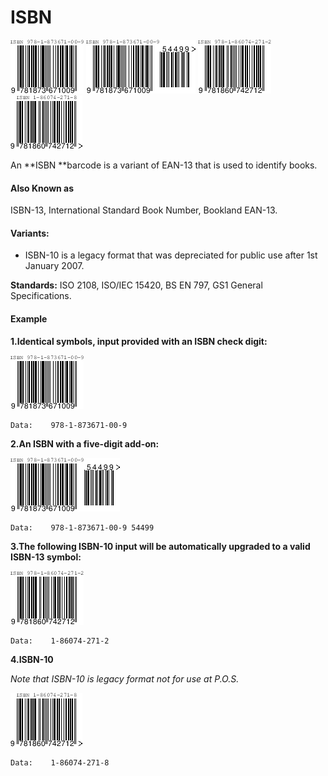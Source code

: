 # ISBN

![](/assets/isbn-1.png)         ![](/assets/isbn-2.png)         ![](/assets/isbn-3.png)            ![](/assets/isbn-4.png)

An **ISBN **barcode is a variant of EAN-13 that is used to identify books.

#### **Also Known as**

ISBN-13, International Standard Book Number, Bookland EAN-13.

#### Variants:

* ISBN-10 is a legacy format that was depreciated for public use after 1st January 2007.

**Standards:** ISO 2108, ISO/IEC 15420, BS EN 797, GS1 General Specifications.

#### Example

**1.Identical symbols, input provided with an ISBN check digit:**

![](/assets/isbn-1.png)

```
Data:    978-1-873671-00-9
```

**2.An ISBN with a five-digit add-on:**

![](/assets/isbn-2.png)

```
Data:    978-1-873671-00-9 54499
```

**3.The following ISBN-10 input will be automatically upgraded to a valid ISBN-13 symbol:**

![](/assets/isbn-3.png)

```
Data:    1-86074-271-2
```

**4.ISBN-10**

_Note that ISBN-10 is legacy format not for use at P.O.S._

![](/assets/isbn-4.png)

```
Data:    1-86074-271-8
```



